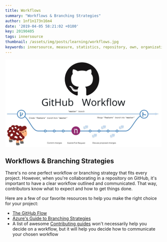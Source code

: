 ```yaml
---
title: Workflows
summary: "Workflows & Branching Strategies"
author: 1nf1n173n16m4
date: '2019-04-05 58:21:02 +0100'
key: 20190405
tags: innersource
thumbnail: /assets/img/posts/learning/workflows.jpg
keywords: innersource, measure, statistics, repository, own, organization, control, workflow, branching, collaborating
---
```

![Five phases](https://raw.githubusercontent.com/infinitEnigma/infinit3/master/assets/img/posts/learning/workflows.jpg)

## Workflows & Branching Strategies

There's no one perfect workflow or branching strategy that fits every project. However, when you're collaborating in a repository on GitHub, it's important to have a clear workflow outlined and communicated. That way, contributors know what to expect and how to get things done.
<!--more-->
Here are a few of our favorite resources to help you make the right choice for your project:
- [The GitHub Flow](https://guides.github.com/introduction/flow/)
- [Azure's Guide to Branching Strategies](https://docs.microsoft.com/en-us/azure/devops/repos/git/git-branching-guidance?view=azure-devops)
- A list of awesome [Contributing guides](https://github.com/mntnr/awesome-contributing) won't necessarily help you decide on a workflow, but it will help you decide how to communicate your chosen workflow
